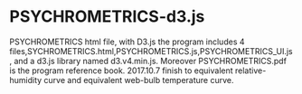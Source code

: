 # PSYCHROMETRICS-d3.js
PSYCHROMETRICS html file, with D3.js
the program includes 4 files,SYCHROMETRICS.html,PSYCHROMETRICS.js,PSYCHROMETRICS_UI.js,
and a d3.js library named d3.v4.min.js.
Moreover PSYCHROMETRICS.pdf is the program reference book.
2017.10.7 finish to equivalent relative-humidity curve and equivalent web-bulb temperature curve.

